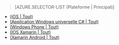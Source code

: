 ﻿> [AZURE.SELECTOR-LIST (Plateforme | Principal)]
- [(iOS | Tout)](../articles/mobile-services-ios-get-started-offline-data.md)
- [(Application Windows universelle C# | Tout)](../articles/mobile-services-windows-store-dotnet-get-started-offline-data.md)
- [(Windows Phone | Tout)](../articles/mobile-services-windows-phone-get-started-offline-data.md)
- [(IOS Xamarin | Tout)](../articles/mobile-services-xamarin-ios-get-started-offline-data.md)
- [(Xamarin Android | Tout)](../articles/mobile-services-xamarin-android-get-started-offline-data.md)

<!--HONumber=49-->